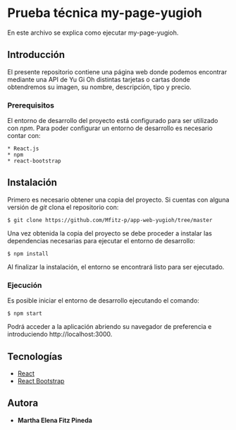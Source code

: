# Prueba técnica my-page-yugioh

En este archivo se explica como ejecutar my-page-yugioh.

## Introducción

El presente repositorio contiene una página web donde podemos encontrar mediante una API de Yu Gi Oh distintas tarjetas o cartas donde obtendremos su imagen, su nombre, descripción, tipo y precio.


### Prerequisitos

El entorno de desarrollo del proyecto está configurado para ser utilizado con *npm*. Para poder configurar un entorno de desarrollo es necesario contar con:

```
* React.js
* npm
* react-bootstrap
```

## Instalación

Primero es necesario obtener una copia del proyecto. Si cuentas con alguna versión de *git* clona el repositorio con:

```
$ git clone https://github.com/Mfitz-p/app-web-yugioh/tree/master
```

Una vez obtenida la copia del proyecto se debe proceder a instalar las dependencias necesarias para ejecutar el entorno de desarrollo:

```
$ npm install
```

Al finalizar la instalación, el entorno se encontrará listo para ser ejecutado.

### Ejecución

Es posible iniciar el entorno de desarrollo ejecutando el comando:

```
$ npm start
```

Podrá acceder a la aplicación abriendo su navegador de preferencia e introduciendo http://localhost:3000.

## Tecnologías


* [React](https://reactjs.org/)
* [React Bootstrap](https://react-bootstrap.github.io/)


## Autora

* **Martha Elena Fitz Pineda**
